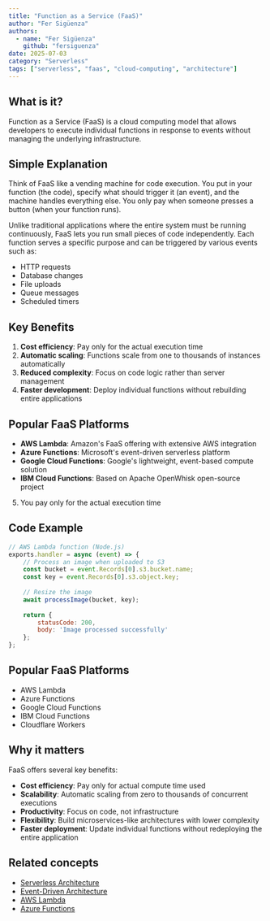 ```yaml
---
title: "Function as a Service (FaaS)"
author: "Fer Sigüenza"
authors:
  - name: "Fer Sigüenza"
    github: "fersiguenza"
date: 2025-07-03
category: "Serverless"
tags: ["serverless", "faas", "cloud-computing", "architecture"]
---
```


## What is it?

Function as a Service (FaaS) is a cloud computing model that allows developers to execute individual functions in response to events without managing the underlying infrastructure.

## Simple Explanation

Think of FaaS like a vending machine for code execution. You put in your function (the code), specify what should trigger it (an event), and the machine handles everything else. You only pay when someone presses a button (when your function runs).

Unlike traditional applications where the entire system must be running continuously, FaaS lets you run small pieces of code independently. Each function serves a specific purpose and can be triggered by various events such as:

- HTTP requests
- Database changes
- File uploads
- Queue messages
- Scheduled timers

## Key Benefits

1. **Cost efficiency**: Pay only for the actual execution time
2. **Automatic scaling**: Functions scale from one to thousands of instances automatically
3. **Reduced complexity**: Focus on code logic rather than server management
4. **Faster development**: Deploy individual functions without rebuilding entire applications

## Popular FaaS Platforms

- **AWS Lambda**: Amazon's FaaS offering with extensive AWS integration
- **Azure Functions**: Microsoft's event-driven serverless platform
- **Google Cloud Functions**: Google's lightweight, event-based compute solution
- **IBM Cloud Functions**: Based on Apache OpenWhisk open-source project
5. You pay only for the actual execution time

## Code Example

```javascript
// AWS Lambda function (Node.js)
exports.handler = async (event) => {
    // Process an image when uploaded to S3
    const bucket = event.Records[0].s3.bucket.name;
    const key = event.Records[0].s3.object.key;
    
    // Resize the image
    await processImage(bucket, key);
    
    return {
        statusCode: 200,
        body: 'Image processed successfully'
    };
};
```

## Popular FaaS Platforms

- AWS Lambda
- Azure Functions
- Google Cloud Functions
- IBM Cloud Functions
- Cloudflare Workers

## Why it matters

FaaS offers several key benefits:

- **Cost efficiency**: Pay only for actual compute time used
- **Scalability**: Automatic scaling from zero to thousands of concurrent executions
- **Productivity**: Focus on code, not infrastructure
- **Flexibility**: Build microservices-like architectures with lower complexity
- **Faster deployment**: Update individual functions without redeploying the entire application

## Related concepts

- [Serverless Architecture](/explanations/serverless/serverless-architecture.md)
- [Event-Driven Architecture](/explanations/programming/event-driven-architecture.md)
- [AWS Lambda](/explanations/aws/lambda.md)
- [Azure Functions](/explanations/azure/functions.md)

